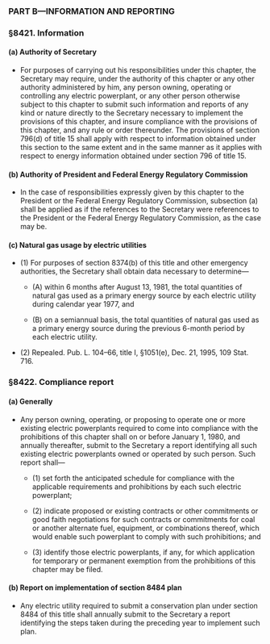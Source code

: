 ### PART B—INFORMATION AND REPORTING

### §8421. Information
#### (a) Authority of Secretary
* For purposes of carrying out his responsibilities under this chapter, the Secretary may require, under the authority of this chapter or any other authority administered by him, any person owning, operating or controlling any electric powerplant, or any other person otherwise subject to this chapter to submit such information and reports of any kind or nature directly to the Secretary necessary to implement the provisions of this chapter, and insure compliance with the provisions of this chapter, and any rule or order thereunder. The provisions of section 796(d) of title 15 shall apply with respect to information obtained under this section to the same extent and in the same manner as it applies with respect to energy information obtained under section 796 of title 15.

#### (b) Authority of President and Federal Energy Regulatory Commission
* In the case of responsibilities expressly given by this chapter to the President or the Federal Energy Regulatory Commission, subsection (a) shall be applied as if the references to the Secretary were references to the President or the Federal Energy Regulatory Commission, as the case may be.

#### (c) Natural gas usage by electric utilities
* (1) For purposes of section 8374(b) of this title and other emergency authorities, the Secretary shall obtain data necessary to determine—

  * (A) within 6 months after August 13, 1981, the total quantities of natural gas used as a primary energy source by each electric utility during calendar year 1977, and

  * (B) on a semiannual basis, the total quantities of natural gas used as a primary energy source during the previous 6-month period by each electric utility.


* (2) Repealed. Pub. L. 104–66, title I, §1051(e), Dec. 21, 1995, 109 Stat. 716.

### §8422. Compliance report
#### (a) Generally
* Any person owning, operating, or proposing to operate one or more existing electric powerplants required to come into compliance with the prohibitions of this chapter shall on or before January 1, 1980, and annually thereafter, submit to the Secretary a report identifying all such existing electric powerplants owned or operated by such person. Such report shall—

  * (1) set forth the anticipated schedule for compliance with the applicable requirements and prohibitions by each such electric powerplant;

  * (2) indicate proposed or existing contracts or other commitments or good faith negotiations for such contracts or commitments for coal or another alternate fuel, equipment, or combinations thereof, which would enable such powerplant to comply with such prohibitions; and

  * (3) identify those electric powerplants, if any, for which application for temporary or permanent exemption from the prohibitions of this chapter may be filed.

#### (b) Report on implementation of section 8484 plan
* Any electric utility required to submit a conservation plan under section 8484 of this title shall annually submit to the Secretary a report identifying the steps taken during the preceding year to implement such plan.